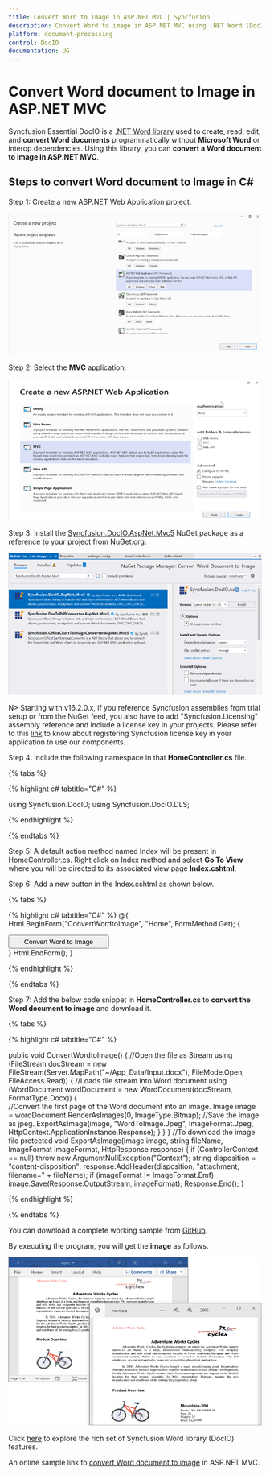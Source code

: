 ```yaml
---
title: Convert Word to Image in ASP.NET MVC | Syncfusion
description: Convert Word to image in ASP.NET MVC using .NET Word (DocIO) library without Microsoft Word or interop dependencies.
platform: document-processing
control: DocIO
documentation: UG
---
```


# Convert Word document to Image in ASP.NET MVC

Syncfusion Essential DocIO is a [.NET Word library](https://www.syncfusion.com/document-processing/word-framework/net/word-library) used to create, read, edit, and **convert Word documents** programmatically without **Microsoft Word** or interop dependencies. Using this library, you can **convert a Word document to image in ASP.NET MVC**.

## Steps to convert Word document to Image in C#

Step 1: Create a new ASP.NET Web Application project.

![Create ASP.NET MVC application in Visual Studio](ASP-NET-MVC_images/CreateProjectforConversion.png)

Step 2: Select the **MVC** application.

![Create ASP.NET MVC application in Visual Studio](ASP-NET-MVC_images/MVC.png)

Step 3: Install the [Syncfusion.DocIO.AspNet.Mvc5](https://www.nuget.org/packages/Syncfusion.DocIO.AspNet.Mvc5) NuGet package as a reference to your project from [NuGet.org](https://www.nuget.org/).

![Install Syncfusion.DocIO.AspNet.Mvc5 NuGet package](ASP-NET-MVC_images/Nuget_Package_Word_to_Image.png)

N> Starting with v16.2.0.x, if you reference Syncfusion assemblies from trial setup or from the NuGet feed, you also have to add "Syncfusion.Licensing" assembly reference and include a license key in your projects. Please refer to this [link](https://help.syncfusion.com/common/essential-studio/licensing/overview) to know about registering Syncfusion license key in your application to use our components.

Step 4: Include the following namespace in that **HomeController.cs** file.

{% tabs %}

{% highlight c# tabtitle="C#" %}

using Syncfusion.DocIO;
using Syncfusion.DocIO.DLS;

{% endhighlight %}

{% endtabs %}

Step 5: A default action method named Index will be present in HomeController.cs. Right click on Index method and select **Go To View** where you will be directed to its associated view page **Index.cshtml**.

Step 6: Add a new button in the Index.cshtml as shown below.

{% tabs %}

{% highlight c# tabtitle="C#" %}
@{
    Html.BeginForm("ConvertWordtoImage", "Home", FormMethod.Get);
    {
        <br />
        <div>
            <input type="submit" value="Convert Word to Image" style="width:200px;height:27px" />
        </div>
    }
    Html.EndForm();
}

{% endhighlight %}

{% endtabs %}

Step 7: Add the below code snippet in **HomeController.cs** to **convert the Word document to image** and download it.

{% tabs %}

{% highlight c# tabtitle="C#" %}

public void ConvertWordtoImage()
{
    //Open the file as Stream
    using (FileStream docStream = new FileStream(Server.MapPath("~/App_Data/Input.docx"), FileMode.Open, FileAccess.Read))
    {
        //Loads file stream into Word document
        using (WordDocument wordDocument = new WordDocument(docStream, FormatType.Docx))
        {                 
            //Convert the first page of the Word document into an image.
            Image image = wordDocument.RenderAsImages(0, ImageType.Bitmap);
            //Save the image as jpeg. 
            ExportAsImage(image, "WordToImage.Jpeg", ImageFormat.Jpeg, HttpContext.ApplicationInstance.Response);
        }
    }
}
//To download the image file
protected void ExportAsImage(Image image, string fileName, ImageFormat imageFormat, HttpResponse response)
{
    if (ControllerContext == null)
        throw new ArgumentNullException("Context");
    string disposition = "content-disposition";
    response.AddHeader(disposition, "attachment; filename=" + fileName);
    if (imageFormat != ImageFormat.Emf)
        image.Save(Response.OutputStream, imageFormat);
    Response.End();
}

{% endhighlight %}

{% endtabs %}

You can download a complete working sample from [GitHub](https://github.com/SyncfusionExamples/DocIO-Examples/tree/main/Word-to-Image-conversion/Convert-Word-to-image/ASP.NET-MVC).

By executing the program, you will get the **image** as follows.

![Word to Image in ASP.NET MVC](WordToPDF_images/Output-WordtoImage.png)

Click [here](https://www.syncfusion.com/document-processing/word-framework/net) to explore the rich set of Syncfusion Word library (DocIO) features. 

An online sample link to [convert Word document to image](https://ej2.syncfusion.com/aspnetmvc/Word/WordtoImage#/material3) in ASP.NET MVC.